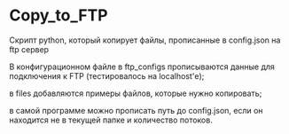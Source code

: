 # Copy_to_FTP
Скрипт python, который копирует файлы, прописанные в config.json на ftp сервер

В конфигурационном файле в ftp_configs прописываются данные для подключения к FTP (тестировалось на localhost'е);

в files добавляются примеры файлов, которые нужно копировать;

в самой программе можно прописать путь до config.json, если он находится не в текущей папке и количество потоков.

